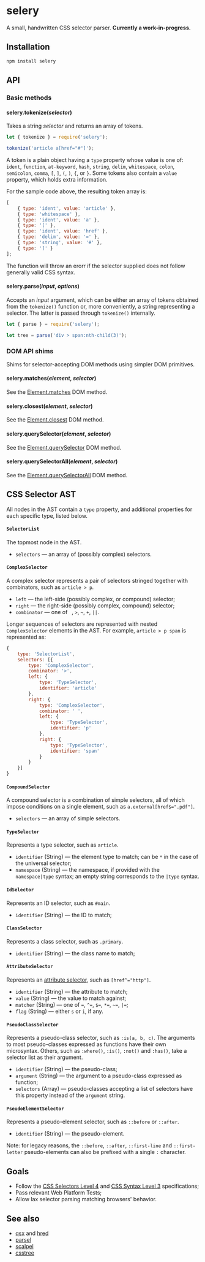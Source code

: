 # selery

A small, handwritten CSS selector parser. **Currently a work-in-progress.**

## Installation

```bash
npm install selery
```

## API

### Basic methods

#### selery.**tokenize**(_selector_)

Takes a string _selector_ and returns an array of tokens.

```js
let { tokenize } = require('selery');

tokenize('article a[href="#"]');
```

A token is a plain object having a `type` property whose value is one of: `ident`, `function`, `at-keyword`, `hash`, `string`, `delim`, `whitespace`, `colon`, `semicolon`, `comma`, `[`, `]`, `(`, `)`, `{`, or `}`. Some tokens also contain a `value` property, which holds extra information.

For the sample code above, the resulting token array is:

```js
[
	{ type: 'ident', value: 'article' },
	{ type: 'whitespace' },
	{ type: 'ident', value: 'a' },
	{ type: '[' },
	{ type: 'ident', value: 'href' },
	{ type: 'delim', value: '=' },
	{ type: 'string', value: '#' },
	{ type: ']' }
];
```

The function will throw an erorr if the selector supplied does not follow generally valid CSS syntax.

#### selery.**parse**(_input_, _options_)

Accepts an _input_ argument, which can be either an array of tokens obtained from the `tokenize()` function or, more conveniently, a string representing a selector. The latter is passed through `tokenize()` internally.

```js
let { parse } = require('selery');

let tree = parse('div > span:nth-child(3)');
```

### DOM API shims

Shims for selector-accepting DOM methods using simpler DOM primitives.

#### selery.**matches**(_element_, _selector_)

See the [Element.matches](https://developer.mozilla.org/en-US/docs/Web/API/Element/matches) DOM method.

#### selery.**closest**(_element_, _selector_)

See the [Element.closest](https://developer.mozilla.org/en-US/docs/Web/API/Element/closest) DOM method.

#### selery.**querySelector**(_element_, _selector_)

See the [Element.querySelector](https://developer.mozilla.org/en-US/docs/Web/API/Element/querySelector) DOM method.

#### selery.**querySelectorAll**(_element_, _selector_)

See the [Element.querySelectorAll](https://developer.mozilla.org/en-US/docs/Web/API/Element/querySelectorAll) DOM method.

## CSS Selector AST

All nodes in the AST contain a `type` property, and additional properties for each specific type, listed below.

#### `SelectorList`

The topmost node in the AST.

- `selectors` — an array of (possibly complex) selectors.

#### `ComplexSelector`

A complex selector represents a pair of selectors stringed together with combinators, such as `article > p`.

- `left` — the left-side (possibly complex, or compound) selector;
- `right` — the right-side (possibly complex, compound) selector;
- `combinator` — one of ` `, `>`, `~`, `+`, `||`.

Longer sequences of selectors are represented with nested `ComplexSelector` elements in the AST. For example, `article > p span` is represented as:

```js
{
	type: 'SelectorList',
	selectors: [{
		type: 'ComplexSelector',
		combinator: '>',
		left: {
			type: 'TypeSelector',
			identifier: 'article'
		},
		right: {
			type: 'ComplexSelector',
			combinator: ' ',
			left: {
				type: 'TypeSelector',
				identifier: 'p'
			},
			right: {
				type: 'TypeSelector',
				identifier: 'span'
			}
		}
	}]
}
```

#### `CompoundSelector`

A compound selector is a combination of simple selectors, all of which impose conditions on a single element, such as `a.external[href$=".pdf"]`.

- `selectors` — an array of simple selectors.

#### `TypeSelector`

Represents a type selector, such as `article`.

- `identifier` (String) — the element type to match; can be `*` in the case of the universal selector;
- `namespace` (String) — the namespace, if provided with the `namespace|type` syntax; an empty string corresponds to the `|type` syntax.

#### `IdSelector`

Represents an ID selector, such as `#main`.

- `identifier` (String) — the ID to match;

#### `ClassSelector`

Represents a class selector, such as `.primary`.

- `identifier` (String) — the class name to match;

#### `AttributeSelector`

Represents an [attribute selector](https://drafts.csswg.org/selectors/#attribute-selectors), such as `[href^="http"]`.

- `identifier` (String) — the attribute to match;
- `value` (String) — the value to match against;
- `matcher` (String) — one of `=`, `^=`, `$=`, `*=`, `~=`, `|=`;
- `flag` (String) — either `s` or `i`, if any.

#### `PseudoClassSelector`

Represents a pseudo-class selector, such as `:is(a, b, c)`. The arguments to most pseudo-classes expressed as functions have their own microsyntax. Others, such as `:where()`, `:is()`, `:not()` and `:has()`, take a selector list as their argument.

- `identifier` (String) — the pseudo-class;
- `argument` (String) — the argument to a pseudo-class expressed as function;
- `selectors` (Array) — pseudo-classes accepting a list of selectors have this property instead of the `argument` string.

#### `PseudoElementSelector`

Represents a pseudo-element selector, such as `::before` or `::after`.

- `identifier` (String) — the pseudo-element.

Note: for legacy reasons, the `::before`, `::after`, `::first-line` and `::first-letter` pseudo-elements can also be prefixed with a single `:` character.

## Goals

- Follow the [CSS Selectors Level 4](https://drafts.csswg.org/selectors-4/) and [CSS Syntax Level 3](https://drafts.csswg.org/css-syntax-3/) specifications;
- Pass relevant Web Platform Tests;
- Allow lax selector parsing matching browsers' behavior.

## See also

- [qsx](https://github.com/danburzo/qsx) and [hred](https://github.com/danburzo.hred)
- [parsel](https://github.com/LeaVerou/parsel)
- [scalpel](https://github.com/gajus/scalpel)
- [csstree](https://github.com/csstree/csstree)
